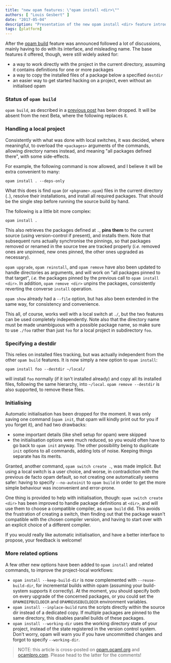 ```yaml
---
title: "new opam features: \"opam install <dir>\""
authors: [ "Louis Gesbert" ]
date: "2017-05-04"
description: "Presentation of the new opam install <dir> feature introduced in opam 2.0"
tags: [platform]
---
```


After the [opam build](../opam-build) feature was announced followed a lot of discussions, mainly having to do with its interface, and misleading name. The base features it offered, though, were still widely asked for:

- a way to work directly with the project in the current directory, assuming it contains definitions for one or more packages
- a way to copy the installed files of a package below a specified `destdir`
- an easier way to get started hacking on a project, even without an initialised opam

### Status of `opam build`

`opam build`, as described in a [previous post](../opam-build) has been dropped. It will be absent from the next Beta, where the following replaces it.

### Handling a local project

Consistently with what was done with local switches, it was decided, where meaningful, to overload the `<packages>` arguments of the commands, allowing directory names instead, and meaning "all packages defined there", with some side-effects.

For example, the following command is now allowed, and I believe it will be extra convenient to many:

    opam install . --deps-only

What this does is find `opam` (or `<pkgname>.opam`) files in the current directory (`.`), resolve their installations, and install all required packages. That should be the single step before running the source build by hand.

The following is a little bit more complex:

    opam install .

This also retrieves the packages defined at `.`, __pins them__ to the current source (using version-control if present), and installs them. Note that subsequent runs actually synchronise the pinnings, so that packages removed or renamed in the source tree are tracked properly (_i.e._ removed ones are unpinned, new ones pinned, the other ones upgraded as necessary).

`opam upgrade`, `opam reinstall`, and `opam remove` have also been updated to handle directories as arguments, and will work on "all packages pinned to that target", _i.e._ the packages pinned by the previous call to `opam install <dir>`. In addition, `opam remove <dir>` unpins the packages, consistently reverting the converse `install` operation.

`opam show` already had a `--file` option, but has also been extended in the same way, for consistency and convenience.

This all, of course, works well with a local switch at `./`, but the two features can be used completely independently. Note also that the directory name must be made unambiguous with a possible package name, so make sure to use `./foo` rather than just `foo` for a local project in subdirectory `foo`.

### Specifying a destdir

This relies on installed files tracking, but was actually independent from the other `opam build` features. It is now simply a new option to `opam install`:

    opam install foo --destdir ~/local/

will install `foo` normally (if it isn't installed already) and copy all its installed files, following the same hierarchy, into `~/local`. `opam remove --destdir` is also supported, to remove these files.

### Initialising

Automatic initialisation has been dropped for the moment. It was only saving one command (`opam init`, that opam will kindly print out for you if you forget it), and had two drawbacks:
- some important details (like shell setup for opam) were skipped
- the initialisation options were much reduced, so you would often have to go back to `opam init` anyway. The other possibility being to duplicate `init` options to all commands, adding lots of noise. Keeping things separate has its merits.

Granted, another command, `opam switch create .`, was made implicit. But using a local switch is a user choice, and worse, in contradiction with the previous de facto opam default, so not creating one automatically seems safer: having to specify `--no-autoinit` to `opam build` in order to get the more simple behaviour was inconvenient and error-prone.

One thing is provided to help with initialisation, though: `opam switch create <dir>` has been improved to handle package definitions at `<dir>`, and will use them to choose a compatible compiler, as `opam build` did. This avoids the frustration of creating a switch, then finding out that the package wasn't compatible with the chosen compiler version, and having to start over with an explicit choice of a different compiler.

If you would really like automatic initialisation, and have a better interface to propose, your feedback is welcome!

### More related options

A few other new options have been added to `opam install` and related commands, to improve the project-local workflows:

- `opam install --keep-build-dir` is now complemented with `--reuse-build-dir`, for incremental builds within opam (assuming your build-system supports it correctly). At the moment, you should specify both on every upgrade of the concerned packages, or you could set the `OPAMKEEPBUILDDIR` and `OPAMREUSEBUILDDIR` environment variables.
- `opam install --inplace-build` runs the scripts directly within the source dir instead of a dedicated copy. If multiple packages are pinned to the same directory, this disables parallel builds of these packages.
- `opam install --working-dir` uses the working directory state of your project, instead of the state registered in the version control system. Don't worry, opam will warn you if you have uncommitted changes and forgot to specify `--working-dir`.

> NOTE: this article is cross-posted on [opam.ocaml.org](https://opam.ocaml.org/blog/) and [ocamlpro.com](http://www.ocamlpro.com/category/blog/). Please head to the latter for the comments!
